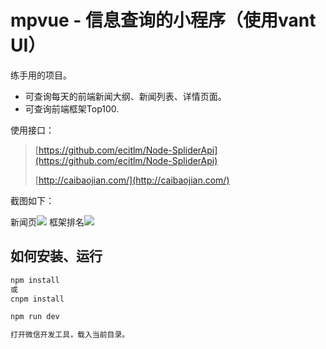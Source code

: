 # mpvue - 信息查询的小程序（使用vant UI）

练手用的项目。

- 可查询每天的前端新闻大纲、新闻列表、详情页面。
- 可查询前端框架Top100.

使用接口：

> [https://github.com/ecitlm/Node-SpliderApi](https://github.com/ecitlm/Node-SpliderApi)
>
> [http://caibaojian.com/](http://caibaojian.com/)

截图如下：

新闻页![](http://mardown-pic-1252666898.coscd.myqcloud.com/github/2018-12-mpvue-demo/index.gif)
框架排名![](https://mardown-pic-1252666898.coscd.myqcloud.com/github/2018-12-mpvue-demo/frame.gif)

## 如何安装、运行

``` bash
npm install  
或
cnpm install

npm run dev

打开微信开发工具，载入当前目录。
```
